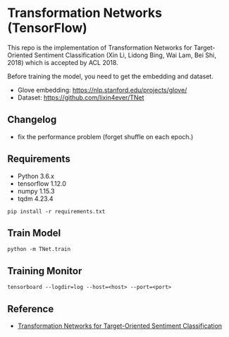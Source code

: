 # Transformation Networks (TensorFlow)

This repo is the implementation of Transformation Networks for Target-Oriented Sentiment Classification (Xin Li, Lidong Bing, Wai Lam, Bei Shi, 2018) which is accepted by ACL 2018.

Before training the model, you need to get the embedding and dataset.

- Glove embedding: https://nlp.stanford.edu/projects/glove/
- Dataset: https://github.com/lixin4ever/TNet

## Changelog

- fix the performance problem (forget shuffle on each epoch.)

## Requirements

- Python 3.6.x
- tensorflow 1.12.0
- numpy 1.15.3
- tqdm 4.23.4

```
pip install -r requirements.txt
```

## Train Model

```
python -m TNet.train
```

## Training Monitor

```
tensorboard --logdir=log --host=<host> --port=<port>
```

## Reference
- <a href='https://ai.tencent.com/ailab/media/publications/acl/Transformation_Networks_for_Target-Oriented_Sentiment_Classification.pdf'>Transformation Networks for Target-Oriented Sentiment Classification</a>